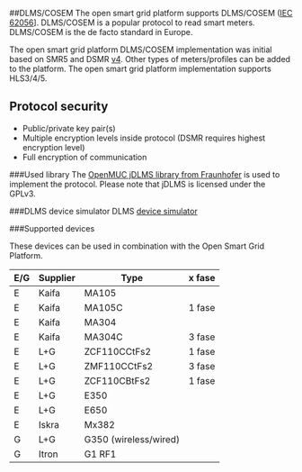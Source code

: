 ##DLMS/COSEM
The open smart grid platform supports DLMS/COSEM ([IEC 62056](https://en.wikipedia.org/wiki/IEC_62056)]. DLMS/COSEM is a popular protocol to read smart meters. DLMS/COSEM is the de facto standard in Europe.

The open smart grid platform DLMS/COSEM implementation was initial based on SMR5 and DSMR [v4](http://www.netbeheernederland.nl/themas/hotspot/hotspot-documenten/?dossierid=11010056&title=Slimme%20meter&onderdeel=Documenten).
Other types of meters/profiles can be added to the platform. The open smart grid platform implementation supports HLS3/4/5.

## Protocol security
* Public/private key pair(s)
* Multiple encryption levels inside protocol (DSMR requires highest encryption level)
* Full encryption of communication

###Used library
The [OpenMUC jDLMS library from Fraunhofer](https://www.openmuc.org/dlms-cosem/) is used to implement the protocol.
Please note that jDLMS is licensed under the GPLv3.

###DLMS device simulator
DLMS [device simulator](Protocols/DLMS/Devicesimulator.md)

###Supported devices

These devices can be used in combination with the Open Smart Grid Platform.

| E/G	| Supplier | Type	| x fase | 
|----|--------|-------|-------|
| E	| Kaifa | MA105 	| | 
| E	| Kaifa	| MA105C	| 1 fase | 
| E	| Kaifa	| MA304	  | | 
| E	| Kaifa	| MA304C	| 3 fase | 
| E	| L+G	| ZCF110CCtFs2	| 1 fase | 
| E	| L+G	| ZMF110CCtFs2	| 3 fase | 
| E	| L+G	| ZCF110CBtFs2	| 1 fase | 
| E	| L+G	| E350	| | 
| E	| L+G	| E650	| | 
| E	| Iskra	| Mx382	| | 
| G	| L+G	| G350 (wireless/wired)| |  	
| G |	Itron	| G1 RF1	| | 
